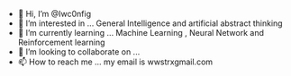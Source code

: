 - 👋 Hi, I’m @Iwc0nfig
- 👀 I’m interested in ... General Intelligence and artificial abstract thinking 
- 🌱 I’m currently learning ... Machine Learning , Neural Network and Reinforcement learning 
- 💞️ I’m looking to collaborate on ... 
- 📫 How to reach me ... my email is wwstrxgmail.com

<!---
Iwc0nfig/Iwc0nfig is a ✨ special ✨ repository because its `README.md` (this file) appears on your GitHub profile.
You can click the Preview link to take a look at your changes.
--->
